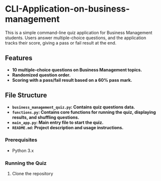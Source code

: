 # CLI-Application-on-business-management

This is a simple command-line quiz application for Business Management students. Users answer multiple-choice questions, and the application tracks their score, giving a pass or fail result at the end.

## Features
- **10 multiple-choice questions on Business Management topics.**
- **Randomized question order.**
- **Scoring with a pass/fail result based on a 60% pass mark.**

## File Structure
- **`business_management_quiz.py`: Contains quiz questions data.**
- **`functions.py`: Contains core functions for running the quiz, displaying results, and shuffling questions.**
- **`main_app.py`: Main entry file to start the quiz.**
- **`README.md`: Project description and usage instructions.**

### Prerequisites
- Python 3.x

### Running the Quiz
1. Clone the repository
